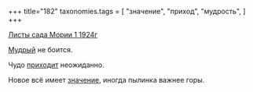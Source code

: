 +++
title="182"
taxonomies.tags = [
 "значение",
 "приход",
 "мудрость",
]
+++

[Листы сада Мории 1 1924г](/agni/1924)

[Мудрый](/tags/мудрость) не боится.   

Чудо [приходит](/tags/приход) неожиданно.   

Новое всё имеет [значение](/tags/значение), иногда пылинка важнее горы.   

